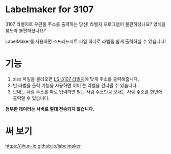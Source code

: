 # Labelmaker for 3107
3107 라벨지로 우편물 주소를 출력하는 당신! 라벨지 프로그램이 불편하셨나요? 양식을 찾느라 불편하셨나요?

LabelMaker를 사용하면 스프레드시트 파일 하나로 라벨을 쉽게 출력하실 수 있습니다!

# 기능
1. xlsx 파일을 불러오면 [LS-3107 라벨지](https://search.shopping.naver.com/search/all?query=LS-3107)에 맞게 주소를 출력해줍니다.
2. 빈 라벨을 출력 기능을 사용하면 이미 쓴 라벨을 건너뛸 수 있습니다.
3. 보내는 사람 주소를 따로 입력하면 받는 사람 주소만큼 보내는 사람 주소를 한번에 출력할 수 있습니다.

**첨부한 데이터는 서버로 절대 전송되지 않습니다.**

# 써 보기
https://jihun-io.github.io/labelmaker
